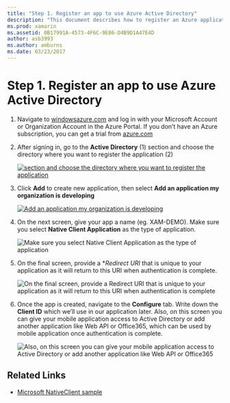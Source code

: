 ```yaml
---
title: "Step 1. Register an app to use Azure Active Directory"
description: "This document describes how to register an Azure application with Azure Active Directory so that it can be securely accessed by mobile clients."
ms.prod: xamarin
ms.assetid: 0B17991A-4573-4F6C-9E86-D4B9D1A47E4D
author: asb3993
ms.author: amburns
ms.date: 03/23/2017
---
```


# Step 1. Register an app to use Azure Active Directory

1. Navigate to [windowsazure.com](https://manage.windowsazure.com)
   and log in with your Microsoft Account or Organization Account
   in the Azure Portal. If you don’t have an Azure
   subscription, you can get a trial from
   [azure.com](https://www.azure.com)

2. After signing in, go to the **Active Directory** (1)
   section and choose the directory where you want
   to register the application (2)

   [![](register-images/01.-active-directory-in-azure-portal-sml.jpg "section and choose the directory where you want to register the application")](register-images/01.-active-directory-in-azure-portal.jpg#lightbox)

3. Click **Add** to create new application, then
   select **Add an application my organization is developing**

   [![](register-images/02.-add-new-application-sml.jpg "Add an application my organization is developing")](register-images/02.-add-new-application.jpg#lightbox)

4. On the next screen, give your app a name (eg. XAM-DEMO).
   Make sure you select **Native Client Application** as the type of application.

   ![](register-images/03.-app-name.jpg "Make sure you select Native Client Application as the type of application")

5. On the final screen, provide a **Redirect URI* that is unique
   to your application as it will return to this URI when
   authentication is complete.

   ![](register-images/04.-app-redirect.jpg "On the final screen, provide a Redirect URI that is unique to your application as it will return to this URI when   authentication is complete")

6. Once the app is created, navigate to the **Configure** tab.
   Write down the **Client ID** which we’ll use in our application
   later. Also, on this screen you can give your mobile application
   access to Active Directory or add another application like
   Web API or Office365, which can be used by mobile application once
   authentication is complete.

	 ![](register-images/05.-configure.jpg "Also, on this screen you can give your mobile application access to Active Directory or add another application like Web API or Office365")



## Related Links

- [Microsoft NativeClient sample](https://github.com/AzureADSamples/NativeClient-MultiTarget-DotNet)
